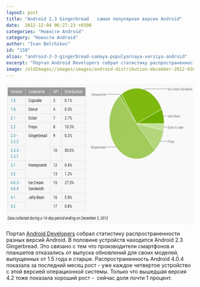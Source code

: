 ```yaml
---
layout: post
title: "Android 2.3 Gingerbread   самая популярная версия Android"
date:  2012-12-04 06:27:23 +0300
categories: "Новости Android"
category: "Новости Android"
author: "Ivan Belchikov"
id: "158"
alias: "android-2-3-gingerbread-samaya-populyarnaya-versiya-android"
excerpt: "Портал Android Developers собрал статистику распространенности разных версий Android. В половине устройств находится Android 2.3 Gingerbread. Это связано с тем что производители смартфонов и планшетов отказались от выпуска обновлений для своих моделей, выпущенных от 1.5 года и старше. Распространенность Android 4.0.4 показала за последний месяц рост - уже каждое четвертое устройство с этой версией операционной системы. Только что вышедшая версия 4.2 тоже показала хороший рост -  сейчас доля почти 1 процент."
image: /oldImages//images/images/android-distribution-december-2012-650x377.jpeg
---
```

<img  src="/oldImages/images/images/android-distribution-december-2012-650x377.jpeg" border="0" alt="" title="android distribution december 2012" width="650" height="377" >

Портал <a href="#" target="_blank" rel="nofollow">Android Developers</a> собрал статистику распространенности разных версий Android. В половине устройств находится Android 2.3 Gingerbread. Это связано с тем что производители смартфонов и планшетов отказались от выпуска обновлений для своих моделей, выпущенных от 1.5 года и старше. Распространенность Android 4.0.4 показала за последний месяц рост - уже каждое четвертое устройство с этой версией операционной системы. Только что вышедшая версия 4.2 тоже показала хороший рост -  сейчас доля почти 1 процент.
